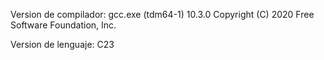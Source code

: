 Version de compilador:
gcc.exe (tdm64-1) 10.3.0
Copyright (C) 2020 Free Software Foundation, Inc.

Version de lenguaje:
C23
